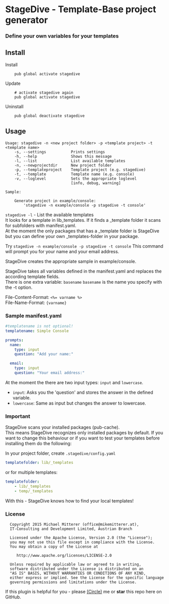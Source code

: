 # StageDive - Template-Base project generator
### Define your own variables for your templates

## Install
Install
```shell
    pub global activate stagedive
```

Update
```shell
    # activate stagedive again
    pub global activate stagedive
```

Uninstall
```shell
    pub global deactivate stagedive   
```    

## Usage

```shell
Usage: stagedive -n <new project folder> -p <template project> -t <template name>
    -s, --settings           Prints settings
    -h, --help               Shows this message
    -l, --list               List available templates
    -n, --newprojectdir      New project folder
    -p, --templateproject    Template project (e.g. stagedive)
    -t, --template           Template name (e.g. console)
    -v, --loglevel           Sets the appropriate loglevel
                             [info, debug, warning]

Sample:

    Generate project in example/console:
        'stagedive -n example/console -p stagedive -t console'
```

`stagedive -l` - List the available templates  
It looks for a template in lib\_templates. If it finds a \_template folder it scans for subfolders with manifest.yaml.  
At the moment the only packages that has a \_template folder is StageDive but you
can define your own \_templates-folder in your package.

Try `stagedive -n example/console -p stagedive -t console` 
This command will prompt you for your name and your email address.  

StageDive creates the appropriate sample in example/console.

StageDive takes all variables defined in the manifest.yaml and replaces the according template fields.  
There is one extra variable: `basename` 
`basename` is the name you specify with the -t option.  
 
File-Content-Format: `<%= varname %>`  
File-Name-Format: `{varname}`

### Sample manifest.yaml

```yaml
#templatename is not optional!
templatename: Simple Console

prompts:
  name:
    type: input
    question: "Add your name:"

  email:
    type: input
    question: "Your email address:"
```

At the moment the there are two input types: `input` and `lowercase`.

- `input`:      Asks you the 'question' and stores the answer in the defined variable.
- `lowercase`:  Same as input but changes the answer to lowercase.

### Important
StageDive scans your installed packages (pub-cache).  
This means StageDive recognizes only installed packages by default.
If you want to change this behaviour or if you want to test your templates before installing them
do the following:  

In your project folder, create `.stagedive/config.yaml`
```yaml
templatefolder: lib/_templates
```

or for multiple templates:
```yaml
templatefolder: 
    - lib/_templates
    - temp/_templates
```

With this - StageDive knows how to find your local templates!
 
### License
  
      Copyright 2015 Michael Mitterer (office@mikemitterer.at),
      IT-Consulting and Development Limited, Austrian Branch
  
      Licensed under the Apache License, Version 2.0 (the "License");
      you may not use this file except in compliance with the License.
      You may obtain a copy of the License at
  
         http://www.apache.org/licenses/LICENSE-2.0
  
      Unless required by applicable law or agreed to in writing,
      software distributed under the License is distributed on an
      "AS IS" BASIS, WITHOUT WARRANTIES OR CONDITIONS OF ANY KIND,
      either express or implied. See the License for the specific language
      governing permissions and limitations under the License.
  
  
If this plugin is helpful for you - please [(Circle)](http://gplus.mikemitterer.at/) me
or **star** this repo here on GitHub.



